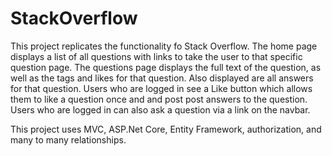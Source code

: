 # StackOverflow
This project replicates the functionality fo Stack Overflow. 
The home page displays a list of all questions with links to take the user to that specific question page. 
The questions page displays the full text of the question, as well as the tags and likes for that question.
Also displayed are all answers for that question. 
Users who are logged in see a Like button which allows them to like a question once and and post post answers to the question. 
Users who are logged in  can also ask a question via a link on the navbar. 

This project uses MVC, ASP.Net Core, Entity Framework, authorization, and many to many relationships. 
